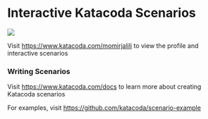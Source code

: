 # Interactive Katacoda Scenarios

[![](http://shields.katacoda.com/katacoda/momirjalili/count.svg)](https://www.katacoda.com/momirjalili "Get your profile on Katacoda.com")

Visit https://www.katacoda.com/momirjalili to view the profile and interactive scenarios

### Writing Scenarios
Visit https://www.katacoda.com/docs to learn more about creating Katacoda scenarios

For examples, visit https://github.com/katacoda/scenario-example
